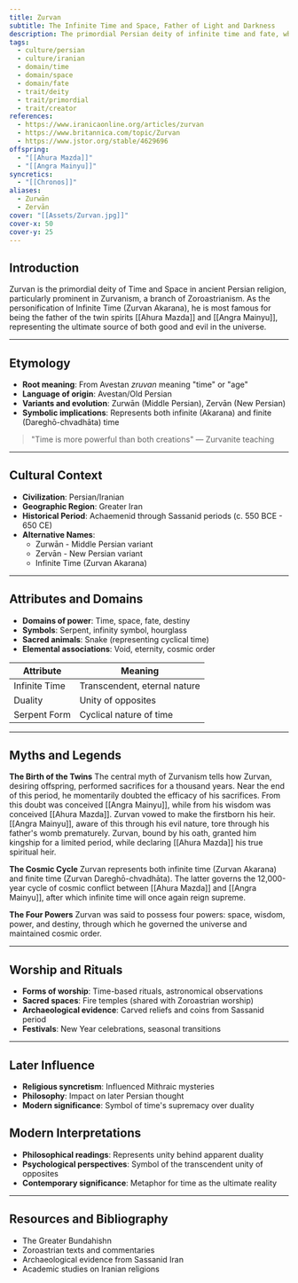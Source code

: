 ```yaml
---
title: Zurvan
subtitle: The Infinite Time and Space, Father of Light and Darkness
description: The primordial Persian deity of infinite time and fate, who gave birth to the twin spirits of good and evil, Ahura Mazda and Angra Mainyu
tags:
  - culture/persian
  - culture/iranian
  - domain/time
  - domain/space
  - domain/fate
  - trait/deity
  - trait/primordial
  - trait/creator
references:
  - https://www.iranicaonline.org/articles/zurvan
  - https://www.britannica.com/topic/Zurvan
  - https://www.jstor.org/stable/4629696
offspring:
  - "[[Ahura Mazda]]"
  - "[[Angra Mainyu]]"
syncretics:
  - "[[Chronos]]"
aliases:
  - Zurwān
  - Zervān
cover: "[[Assets/Zurvan.jpg]]"
cover-x: 50
cover-y: 25
---
```

## Introduction
Zurvan is the primordial deity of Time and Space in ancient Persian religion, particularly prominent in Zurvanism, a branch of Zoroastrianism. As the personification of Infinite Time (Zurvan Akarana), he is most famous for being the father of the twin spirits [[Ahura Mazda]] and [[Angra Mainyu]], representing the ultimate source of both good and evil in the universe.

---

## Etymology

- **Root meaning**: From Avestan *zruvan* meaning "time" or "age"
- **Language of origin**: Avestan/Old Persian
- **Variants and evolution**: Zurwān (Middle Persian), Zervān (New Persian)
- **Symbolic implications**: Represents both infinite (Akarana) and finite (Dareghō-chvadhāta) time

> "Time is more powerful than both creations"
> — Zurvanite teaching

---

## Cultural Context

- **Civilization**: Persian/Iranian
- **Geographic Region**: Greater Iran
- **Historical Period**: Achaemenid through Sassanid periods (c. 550 BCE - 650 CE)
- **Alternative Names**:
  - Zurwān - Middle Persian variant
  - Zervān - New Persian variant
  - Infinite Time (Zurvan Akarana)

---

## Attributes and Domains

- **Domains of power**: Time, space, fate, destiny
- **Symbols**: Serpent, infinity symbol, hourglass
- **Sacred animals**: Snake (representing cyclical time)
- **Elemental associations**: Void, eternity, cosmic order

| Attribute | Meaning |
|-----------|----------|
| Infinite Time | Transcendent, eternal nature |
| Duality | Unity of opposites |
| Serpent Form | Cyclical nature of time |

---

## Myths and Legends

**The Birth of the Twins**
The central myth of Zurvanism tells how Zurvan, desiring offspring, performed sacrifices for a thousand years. Near the end of this period, he momentarily doubted the efficacy of his sacrifices. From this doubt was conceived [[Angra Mainyu]], while from his wisdom was conceived [[Ahura Mazda]]. Zurvan vowed to make the firstborn his heir. [[Angra Mainyu]], aware of this through his evil nature, tore through his father's womb prematurely. Zurvan, bound by his oath, granted him kingship for a limited period, while declaring [[Ahura Mazda]] his true spiritual heir.

**The Cosmic Cycle**
Zurvan represents both infinite time (Zurvan Akarana) and finite time (Zurvan Dareghō-chvadhāta). The latter governs the 12,000-year cycle of cosmic conflict between [[Ahura Mazda]] and [[Angra Mainyu]], after which infinite time will once again reign supreme.

**The Four Powers**
Zurvan was said to possess four powers: space, wisdom, power, and destiny, through which he governed the universe and maintained cosmic order.

---

## Worship and Rituals

- **Forms of worship**: Time-based rituals, astronomical observations
- **Sacred spaces**: Fire temples (shared with Zoroastrian worship)
- **Archaeological evidence**: Carved reliefs and coins from Sassanid period
- **Festivals**: New Year celebrations, seasonal transitions

---

## Later Influence

- **Religious syncretism**: Influenced Mithraic mysteries
- **Philosophy**: Impact on later Persian thought
- **Modern significance**: Symbol of time's supremacy over duality

## Modern Interpretations

- **Philosophical readings**: Represents unity behind apparent duality
- **Psychological perspectives**: Symbol of the transcendent unity of opposites
- **Contemporary significance**: Metaphor for time as the ultimate reality

---

## Resources and Bibliography

- The Greater Bundahishn
- Zoroastrian texts and commentaries
- Archaeological evidence from Sassanid Iran
- Academic studies on Iranian religions